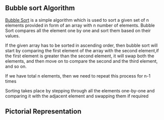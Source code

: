 ## Bubble sort Algorithm
[Bubble Sort](https://github.com/HembramBeta777/Sorting-Algorithm/tree/master/BubbleSort/bubble_sort.c/) is a simple algorithm which is used to sort a given set of n elements provided in form of an array with n number of elements.
Bubble Sort compares all the element one by one and sort them based on their values.

If the given array has to be sorted in ascending order, then bubble sort will start by comparing the first element of the array with the
second element,if the first element is greater than the second element, it will swap both the elements,
and then move on to compare the second and the third element, and so on.

If we have total n elements, then we need to repeat this process for n-1 times

Sorting takes place by stepping through all the elements one-by-one and comparing it with the adjacent element 
and swapping them if required

## Pictorial Representation
